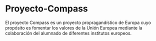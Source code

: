 # Proyecto-Compass
El proyecto Compass es un proyecto propragandístico de Europa cuyo propósito es fomentar los valores de la Unión Europea mediante la colaboración del alumnado de diferentes institutos europeos. 
